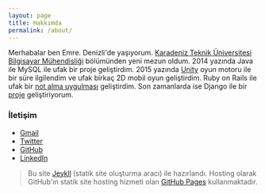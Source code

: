 ```yaml
---
layout: page
title: Hakkımda
permalink: /about/
---
```


<amp-img width="626" height="392" layout="responsive" src="/assets/images/anonymous-censored-mask.jpg"></amp-img>

Merhabalar ben Emre. Denizli'de yaşıyorum. [Karadeniz Teknik Üniversitesi Bilgisayar Mühendisliği](http://www.ktu.edu.tr/bilgisayar) bölümünden yeni mezun oldum. 2014 yazında Java ile MySQL ile ufak bir proje geliştirdim. 2015 yazında [Unity](https://unity3d.com/) oyun motoru ile bir süre ilgilendim ve ufak birkaç 2D mobil oyun geliştirdim. Ruby on Rails ile ufak bir [not alma uygulması](https://github.com/emredurukn/ufak-notlar) geliştirdim. Son zamanlarda ise Django ile bir [proje](https://github.com/emredurukn/music-shop) geliştiriyorum.


### İletişim


- [Gmail](mailto:durukan.emre93@gmail.com)
- [Twitter](https://twitter.com/emredurukn)
- [GitHub](https://github.com/emredurukn)
- [LinkedIn](https://www.linkedin.com/in/emredurukn/)


> Bu site [Jeykll](https://jekyllrb.com/) (statik site oluşturma aracı) ile hazırlandı. Hosting olarak GitHub'ın statik site hosting hizmeti olan [GitHub Pages](https://pages.github.com/) kullanmaktadır.
